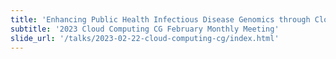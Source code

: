 ```yaml
---
title: 'Enhancing Public Health Infectious Disease Genomics through Cloud Computing'
subtitle: '2023 Cloud Computing CG February Monthly Meeting'
slide_url: '/talks/2023-02-22-cloud-computing-cg/index.html'
---
```

